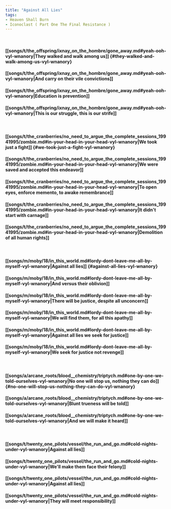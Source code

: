 ```yaml
---
title: "Against All Lies"
tags:
- Heaven Shall Burn
- Iconoclast ( Part One The Final Resistance )
---
```

&nbsp;
#### [[songs/t/the_offspring/ixnay_on_the_hombre/gone_away.md#yeah-ooh-vyl-wnanory|They walked and walk among us]] {#they-walked-and-walk-among-us-vyl-wnanory}
#### [[songs/t/the_offspring/ixnay_on_the_hombre/gone_away.md#yeah-ooh-vyl-wnanory|And carry on their vile convictions]]
#### [[songs/t/the_offspring/ixnay_on_the_hombre/gone_away.md#yeah-ooh-vyl-wnanory|Education is prevention]]
#### [[songs/t/the_offspring/ixnay_on_the_hombre/gone_away.md#yeah-ooh-vyl-wnanory|This is our struggle, this is our strife]]
&nbsp;
#### [[songs/t/the_cranberries/no_need_to_argue_the_complete_sessions_19941995/zombie.md#in-your-head-in-your-head-vyl-wnanory|We took just a fight]] {#we-took-just-a-fight-vyl-wnanory}
#### [[songs/t/the_cranberries/no_need_to_argue_the_complete_sessions_19941995/zombie.md#in-your-head-in-your-head-vyl-wnanory|We were saved and accepted this endeavor]]
#### [[songs/t/the_cranberries/no_need_to_argue_the_complete_sessions_19941995/zombie.md#in-your-head-in-your-head-vyl-wnanory|To open eyes, enforce memento, to awake remembrance]]
#### [[songs/t/the_cranberries/no_need_to_argue_the_complete_sessions_19941995/zombie.md#in-your-head-in-your-head-vyl-wnanory|It didn't start with carnage]]
#### [[songs/t/the_cranberries/no_need_to_argue_the_complete_sessions_19941995/zombie.md#in-your-head-in-your-head-vyl-wnanory|Demolition of all human rights]]
&nbsp;
#### [[songs/m/moby/18/in_this_world.md#lordy-dont-leave-me-all-by-myself-vyl-wnanory|Against all lies]] {#against-all-lies-vyl-wnanory}
#### [[songs/m/moby/18/in_this_world.md#lordy-dont-leave-me-all-by-myself-vyl-wnanory|And versus their oblivion]]
#### [[songs/m/moby/18/in_this_world.md#lordy-dont-leave-me-all-by-myself-vyl-wnanory|There will be justice, despite all unconcern]]
#### [[songs/m/moby/18/in_this_world.md#lordy-dont-leave-me-all-by-myself-vyl-wnanory|We will find them, for all this apathy]]
#### [[songs/m/moby/18/in_this_world.md#lordy-dont-leave-me-all-by-myself-vyl-wnanory|Against all lies we seek for justice]]
#### [[songs/m/moby/18/in_this_world.md#lordy-dont-leave-me-all-by-myself-vyl-wnanory|We seek for justice not revenge]]
&nbsp;
#### [[songs/a/arcane_roots/blood__chemistry/triptych.md#one-by-one-we-told-ourselves-vyl-wnanory|No one will stop us, nothing they can do]] {#no-one-will-stop-us-nothing-they-can-do-vyl-wnanory}
#### [[songs/a/arcane_roots/blood__chemistry/triptych.md#one-by-one-we-told-ourselves-vyl-wnanory|Blunt trueness will be told]]
#### [[songs/a/arcane_roots/blood__chemistry/triptych.md#one-by-one-we-told-ourselves-vyl-wnanory|And we will make it heard]]
&nbsp;
#### [[songs/t/twenty_one_pilots/vessel/the_run_and_go.md#cold-nights-under-vyl-wnanory|Against all lies]]
#### [[songs/t/twenty_one_pilots/vessel/the_run_and_go.md#cold-nights-under-vyl-wnanory|We'll make them face their felony]]
#### [[songs/t/twenty_one_pilots/vessel/the_run_and_go.md#cold-nights-under-vyl-wnanory|Against all lies]]
#### [[songs/t/twenty_one_pilots/vessel/the_run_and_go.md#cold-nights-under-vyl-wnanory|They will meet responsibility]]
